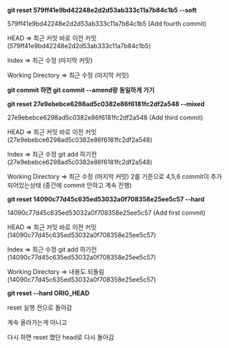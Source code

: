 __git reset 579ff41e9bd42248e2d2d53ab333c11a7b84c1b5 --soft__

579ff41e9bd42248e2d2d53ab333c11a7b84c1b5 (Add fourth commit)

HEAD => 최근 커밋 바로 이전 커밋 (579ff41e9bd42248e2d2d53ab333c11a7b84c1b5)

Index => 최근 수정 (마지막 커밋)

Working Directory => 최근 수정 (마지막 커밋)

__git commit 하면 git commit --amend랑 동일하게 가기__

__git reset 27e9ebebce6298ad5c0382e86f6181fc2df2a548 --mixed__

27e9ebebce6298ad5c0382e86f6181fc2df2a548 (Add third commit)

HEAD => 최근 커밋 바로 이전 커밋 (27e9ebebce6298ad5c0382e86f6181fc2df2a548)

Index => 최근 수정 git add 하기전 (27e9ebebce6298ad5c0382e86f6181fc2df2a548)

Working Directory => 최근 수정 (마지막 커밋) 2를 기준으로 4,5,6 commit이 추가 되어있는상태 (중간에 commit 안하고 계속 진행)

__git reset 14090c77d45c635ed53032a0f708358e25ee5c57 --hard__

14090c77d45c635ed53032a0f708358e25ee5c57 (Add first commit)

HEAD => 최근 커밋 바로 이전 커밋 (14090c77d45c635ed53032a0f708358e25ee5c57)

Index => 최근 수정 git add 하기전 (14090c77d45c635ed53032a0f708358e25ee5c57)

Working Directory => 내용도 되돌림 (14090c77d45c635ed53032a0f708358e25ee5c57)

__git reset --hard ORIG_HEAD__

reset 실행 전으로 돌아감

계속 올라가는게 아니고

다시 하면 reset 했던 head로 다시 돌아감